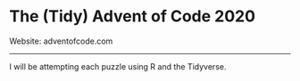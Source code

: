 # The (Tidy) Advent of Code 2020

Website: adventofcode.com

___

I will be attempting each puzzle using R and the Tidyverse. 
